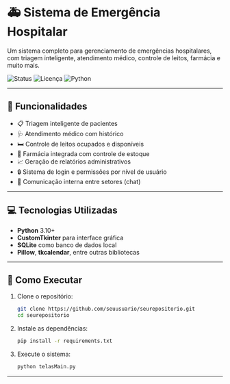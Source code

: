 # 🚑 Sistema de Emergência Hospitalar

Um sistema completo para gerenciamento de emergências hospitalares, com triagem inteligente, atendimento médico, controle de leitos, farmácia e muito mais.

![Status](https://img.shields.io/badge/status-em%20desenvolvimento-yellow)
![Licença](https://img.shields.io/github/license/seuusuario/seurepositorio)
![Python](https://img.shields.io/badge/python-3.10%2B-blue)

---

## 🧠 Funcionalidades

- 📋 Triagem inteligente de pacientes
- 🩺 Atendimento médico com histórico
- 🛏️ Controle de leitos ocupados e disponíveis
- 💊 Farmácia integrada com controle de estoque
- 📈 Geração de relatórios administrativos
- 🔒 Sistema de login e permissões por nível de usuário
- 💬 Comunicação interna entre setores (chat)

---

## 💻 Tecnologias Utilizadas

- **Python** 3.10+
- **CustomTkinter** para interface gráfica
- **SQLite** como banco de dados local
- **Pillow**, **tkcalendar**, entre outras bibliotecas

---

## 🚀 Como Executar

1. Clone o repositório:
   ```bash
   git clone https://github.com/seuusuario/seurepositorio.git
   cd seurepositorio

2. Instale as dependências:

   ```bash
   pip install -r requirements.txt
   ```

3. Execute o sistema:

   ```bash
   python telasMain.py
   ```

---

